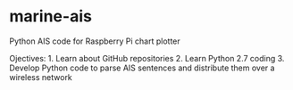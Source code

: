 # marine-ais
Python AIS code for Raspberry Pi chart plotter

Ojectives:
    1. Learn about GitHub repositories
    2. Learn Python 2.7 coding
    3. Develop Python code to parse AIS sentences and distribute them over a wireless network 

